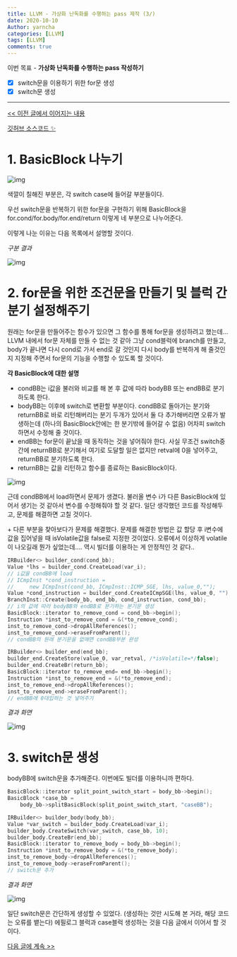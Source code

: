 ```yaml
---
title: LLVM - 가상화 난독화를 수행하는 pass 제작 (3/)
date: 2020-10-10
Author: yarncha
categories: [LLVM]
tags: [LLVM]
comments: true
---
```


이번 목표 - **가상화 난독화를 수행하는 pass 작성하기**

-   [x] switch문을 이용하기 위한 for문 생성
-   [x] switch문 생성

* * *

[&lt;&lt; 이전 글에서 이어지는 내용](https://yarncha.github.io/posts/18/)

[깃허브 소스코드 ✨](https://github.com/yarncha/llvm/blob/main/VirtualEditor/VirtualEditor.cpp)

# 1. BasicBlock 나누기

![img](\images\19_01.png)

색깔이 칠해진 부분은, 각 switch case에 들어갈 부분들이다.

우선 switch문을 반복하기 위한 for문을 구현하기 위해 BasicBlock을 for.cond/for.body/for.end/return 이렇게 네 부분으로 나누어준다.

이렇게 나눈 이유는 다음 목록에서 설명할 것이다.

_구분 결과_

![img](\images\19_02.png)

# 2. for문을 위한 조건문을 만들기 및 블럭 간 분기 설정해주기

원래는 for문을 만들어주는 함수가 있으면 그 함수를 통해 for문을 생성하려고 했는데... LLVM 내에서 for문 자체를 만들 수 없는 것 같아 그냥 cond블럭에 branch를 만들고, body가 끝나면 다시 cond로 가서 end로 갈 것인지 다시 body를 반복하게 해 줄것인지 지정해 주면서 for문의 기능을 수행할 수 있도록 할 것이다.

**각 BasicBlock에 대한 설명**

-   condBB는 i값을 불러와 비교를 해 본 후 값에 따라 bodyBB 또는 endBB로 분기하도록 한다.
-   bodyBB는 이후에 switch로 변환할 부분이다. condBB로 돌아가는 분기와 returnBB로 바로 리턴해버리는 분기 두개가 있어서 둘 다 추가해버리면 오류가 발생하는데 (하나의 BasicBlock안에는 한 분기밖에 들어갈 수 없음) 어차피 switch 하면서 수정해 줄 것이다.
-   endBB는 for문이 끝났을 때 동작하는 것을 넣어줘야 한다. 사실 무조건 switch중간에 returnBB로 분기해서 여기로 도달할 일은 없지만 retval에 0을 넣어주고, returnBB로 분기하도록 한다.
-   returnBB는 값을 리턴하고 함수를 종료하는 BasicBlock이다.

![img](\images\19_03.png)

근데 condBB에서 load하면서 문제가 생겼다. 불러올 변수 i가 다른 BasicBlock에 있어서 생기는 것 같아서 변수를 수정해줘야 할 것 같다. 일단 생각했던 코드를 작성해두고, 문제를 해결하면 고칠 것이다.

\+ 다른 부분을 찾아보다가 문제를 해결했다. 문제를 해결한 방법은 값 할당 후 i변수에 값을 집어넣을 때 isVolatile값을 false로 지정한 것이었다. 오류에서 이상하게 volatile이 나오길래 뭔가 싶었는데.... 역시 빌더를 이용하는 게 안정적인 것 같다..

```cpp
IRBuilder<> builder_cond(cond_bb);
Value *lhs = builder_cond.CreateLoad(var_i);
// i값을 condBB에 load
// ICmpInst *cond_instruction =
//     new ICmpInst(cond_bb, ICmpInst::ICMP_SGE, lhs, value_0,"");
Value *cond_instruction = builder_cond.CreateICmpSGE(lhs, value_0, "");
BranchInst::Create(body_bb, end_bb, cond_instruction, cond_bb);
// i의 값에 따라 bodyBB와 endBB로 분기하는 분기문 생성
BasicBlock::iterator to_remove_cond = cond_bb->begin();
Instruction *inst_to_remove_cond = &(*to_remove_cond);
inst_to_remove_cond->dropAllReferences();
inst_to_remove_cond->eraseFromParent();
// condBB의 원래 분기문을 없애면 condBB부분 완성

IRBuilder<> builder_end(end_bb);
builder_end.CreateStore(value_0, var_retval, /*isVolatile=*/false);
builder_end.CreateBr(return_bb);
BasicBlock::iterator to_remove_end= end_bb->begin();
Instruction *inst_to_remove_end = &(*to_remove_end);
inst_to_remove_end->dropAllReferences();
inst_to_remove_end->eraseFromParent();
// endBB에 0대입하는 것 넣어주기
```

_결과 화면_

![img](\images\19_04.png)

# 3. switch문 생성

bodyBB에 switch문을 추가해준다. 이번에도 빌더를 이용하니까 편하다.

```cpp
BasicBlock::iterator split_point_switch_start = body_bb->begin();
BasicBlock *case_bb =
    body_bb->splitBasicBlock(split_point_switch_start, "caseBB");

IRBuilder<> builder_body(body_bb);
Value *var_switch = builder_body.CreateLoad(var_i);
builder_body.CreateSwitch(var_switch, case_bb, 10);
builder_body.CreateBr(end_bb);
BasicBlock::iterator to_remove_body = body_bb->begin();
Instruction *inst_to_remove_body = &(*to_remove_body);
inst_to_remove_body->dropAllReferences();
inst_to_remove_body->eraseFromParent();
// switch문 추가
```

_결과 화면_

![img](\images\19_05.png)

일단 switch문은 간단하게 생성할 수 있었다. (생성하는 것만 시도해 본 거라, 해당 코드는 오류를 뱉는다)
에필로그 블럭과 case블럭 생성하는 것을 다음 글에서 이어서 할 것이다.

[다음 글에 계속 >>](https://yarncha.github.io/posts/20/)

<!-- References -->
